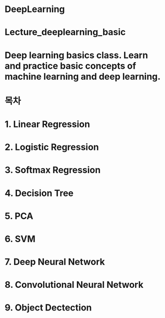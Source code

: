 # DeepLearning

# Lecture_deeplearning_basic
# Deep learning basics class. Learn and practice basic concepts of machine learning and deep learning.

# 목차
# 1. Linear Regression
# 2. Logistic Regression
# 3. Softmax Regression
# 4. Decision Tree
# 5. PCA
# 6. SVM
# 7. Deep Neural Network
# 8. Convolutional Neural Network
# 9. Object Dectection